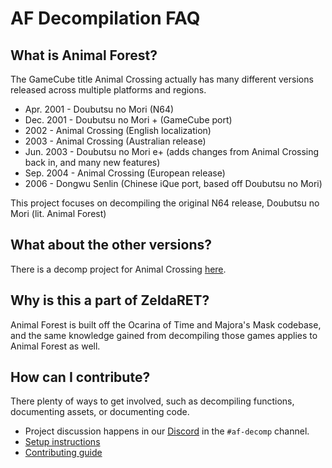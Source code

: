 # AF Decompilation FAQ

## What is Animal Forest?
The GameCube title Animal Crossing actually has many different versions released across multiple platforms and regions.

- Apr. 2001 - Doubutsu no Mori (N64)
- Dec. 2001 - Doubutsu no Mori + (GameCube port)
- 2002 - Animal Crossing (English localization)
- 2003 - Animal Crossing (Australian release)
- Jun. 2003 - Doubutsu no Mori e+ (adds changes from Animal Crossing back in, and many new features)
- Sep. 2004 - Animal Crossing (European release)
- 2006 - Dongwu Senlin (Chinese iQue port, based off Doubutsu no Mori)

This project focuses on decompiling the original N64 release, Doubutsu no Mori (lit. Animal Forest)

## What about the other versions?
There is a decomp project for Animal Crossing [here](https://github.com/Prakxo/ac-decomp/).

## Why is this a part of ZeldaRET?
Animal Forest is built off the Ocarina of Time and Majora's Mask codebase, and the same knowledge gained from decompiling those games applies to Animal Forest as well.

## How can I contribute?
There plenty of ways to get involved, such as decompiling functions, documenting assets, or documenting code.

- Project discussion happens in our [Discord](https://discord.zelda64.dev) in the `#af-decomp` channel.
- [Setup instructions](https://github.com/zeldaret/af/blob/main/README.md)
- [Contributing guide](https://github.com/zeldaret/af/blob/main/CONTRIBUTING.md)
